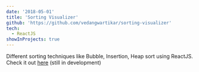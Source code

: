 ```yaml
---
date: '2018-05-01'
title: 'Sorting Visualizer'
github: 'https://github.com/vedangwartikar/sorting-visualizer'
tech:
  - ReactJS
showInProjects: true
---
```


Different sorting techniques like Bubble, Insertion, Heap sort using ReactJS. Check it out [here](https://vedangwartikar.github.io/sorting-visualizer/) (still in development)